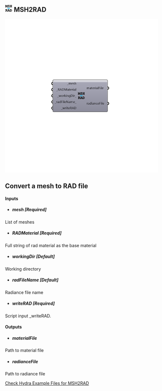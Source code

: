 ## ![](../../images/icons/MSH2RAD.png) MSH2RAD

![](../../images/components/MSH2RAD.png)

Convert a mesh to RAD file
 -
 

#### Inputs
* ##### mesh [Required]
List of meshes
* ##### RADMaterial [Required]
Full string of rad material as the base material
* ##### workingDir [Default]
Working directory
* ##### radFileName [Default]
Radiance file name
* ##### writeRAD [Required]
Script input _writeRAD.

#### Outputs
* ##### materialFile
Path to material file
* ##### radianceFile
Path to radiance file


[Check Hydra Example Files for MSH2RAD](https://hydrashare.github.io/hydra/index.html?keywords=Honeybee_MSH2RAD)